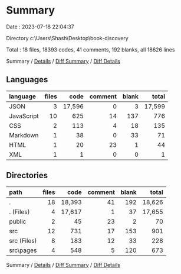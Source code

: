 # Summary

Date : 2023-07-18 22:04:37

Directory c:\\Users\\Shash\\Desktop\\book-discovery

Total : 18 files,  18393 codes, 41 comments, 192 blanks, all 18626 lines

Summary / [Details](details.md) / [Diff Summary](diff.md) / [Diff Details](diff-details.md)

## Languages
| language | files | code | comment | blank | total |
| :--- | ---: | ---: | ---: | ---: | ---: |
| JSON | 3 | 17,596 | 0 | 3 | 17,599 |
| JavaScript | 10 | 625 | 14 | 137 | 776 |
| CSS | 2 | 113 | 4 | 18 | 135 |
| Markdown | 1 | 38 | 0 | 33 | 71 |
| HTML | 1 | 20 | 23 | 1 | 44 |
| XML | 1 | 1 | 0 | 0 | 1 |

## Directories
| path | files | code | comment | blank | total |
| :--- | ---: | ---: | ---: | ---: | ---: |
| . | 18 | 18,393 | 41 | 192 | 18,626 |
| . (Files) | 4 | 17,617 | 1 | 37 | 17,655 |
| public | 2 | 45 | 23 | 2 | 70 |
| src | 12 | 731 | 17 | 153 | 901 |
| src (Files) | 8 | 183 | 12 | 33 | 228 |
| src\\pages | 4 | 548 | 5 | 120 | 673 |

Summary / [Details](details.md) / [Diff Summary](diff.md) / [Diff Details](diff-details.md)